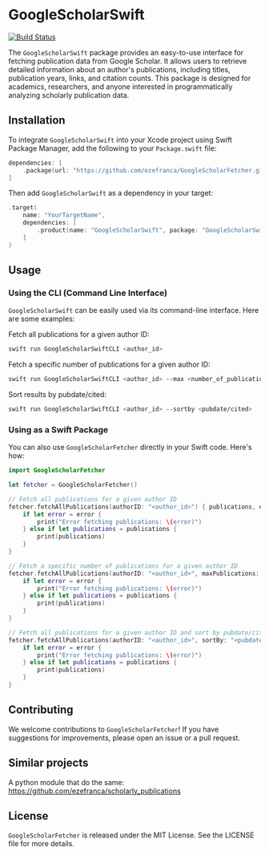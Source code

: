 
# GoogleScholarSwift 

[![Build Status](https://github.com/ezefranca/GoogleScholarFetcher/actions/workflows/workflow.yml/badge.svg)](https://github.com/ezefranca/GoogleScholarFetcher/actions/workflows/workflow.yml)

The `GoogleScholarSwift` package provides an easy-to-use interface for fetching publication data from Google Scholar. It allows users to retrieve detailed information about an author's publications, including titles, publication years, links, and citation counts. This package is designed for academics, researchers, and anyone interested in programmatically analyzing scholarly publication data.

## Installation

To integrate `GoogleScholarSwift` into your Xcode project using Swift Package Manager, add the following to your `Package.swift` file:

```swift
dependencies: [
    .package(url: "https://github.com/ezefranca/GoogleScholarFetcher.git", from: "1.0.0")
]
```

Then add `GoogleScholarSwift` as a dependency in your target:

```swift
.target(
    name: "YourTargetName",
    dependencies: [
        .product(name: "GoogleScholarSwift", package: "GoogleScholarSwift")
    ]
)
```

## Usage

### Using the CLI (Command Line Interface)

`GoogleScholarSwift` can be easily used via its command-line interface. Here are some examples:

Fetch all publications for a given author ID:
```bash
swift run GoogleScholarSwiftCLI <author_id>
```

Fetch a specific number of publications for a given author ID:
```bash
swift run GoogleScholarSwiftCLI <author_id> --max <number_of_publications>
```

Sort results by pubdate/cited:
```bash
swift run GoogleScholarSwiftCLI <author_id> --sortby <pubdate/cited>
```

### Using as a Swift Package

You can also use `GoogleScholarFetcher` directly in your Swift code. Here's how:

```swift
import GoogleScholarFetcher

let fetcher = GoogleScholarFetcher()

// Fetch all publications for a given author ID
fetcher.fetchAllPublications(authorID: "<author_id>") { publications, error in
    if let error = error {
        print("Error fetching publications: \(error)")
    } else if let publications = publications {
        print(publications)
    }
}

// Fetch a specific number of publications for a given author ID
fetcher.fetchAllPublications(authorID: "<author_id>", maxPublications: <number_of_publications>) { publications, error in
    if let error = error {
        print("Error fetching publications: \(error)")
    } else if let publications = publications {
        print(publications)
    }
}

// Fetch all publications for a given author ID and sort by pubdate/cited
fetcher.fetchAllPublications(authorID: "<author_id>", sortBy: "<pubdate/cited>") { publications, error in
    if let error = error {
        print("Error fetching publications: \(error)")
    } else if let publications = publications {
        print(publications)
    }
}
```

## Contributing

We welcome contributions to `GoogleScholarFetcher`! If you have suggestions for improvements, please open an issue or a pull request.

## Similar projects

A python module that do the same: https://github.com/ezefranca/scholarly_publications

## License

`GoogleScholarFetcher` is released under the MIT License. See the LICENSE file for more details.
